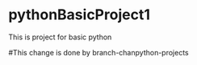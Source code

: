 # pythonBasicProject1
This is project for basic python 


#This change is done by branch-chanpython-projects
